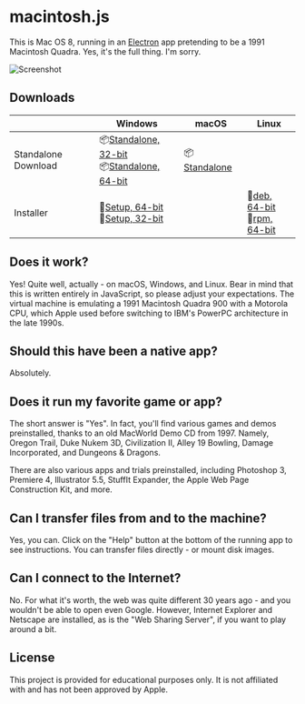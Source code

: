 # macintosh.js

This is Mac OS 8, running in an [Electron](https://electronjs.org/) app pretending to be a 1991 Macintosh Quadra. Yes, it's the full thing. I'm sorry.

![Screenshot](https://user-images.githubusercontent.com/1426799/88612692-a1d81a00-d040-11ea-85c9-c64142c503d5.jpg)

## Downloads

|  | Windows | macOS | Linux |
|---------------------|-----------------------------------------------------------------------------------------------------------------------------------------------------------------------------------------------------------------------------------------------------------------------------|---------------------------------------------------------------------------------------------------------------|---------------------------------------------------------------------------------------------------------------------------------------------------------------------------------------------------------------------------------------------|
| Standalone Download | 📦[Standalone, 32-bit](https://github.com/felixrieseberg/macintosh.js/releases/download/v1.0.0/macintosh.js-win32-ia32-1.0.0.zip) <br /> 📦[Standalone, 64-bit](https://github.com/felixrieseberg/macintosh.js/releases/download/v1.0.0/macintosh.js-win32-ia32-1.0.0.zip)  | 📦[Standalone](https://github.com/felixrieseberg/macintosh.js/releases/download/v1.0.0/macintosh.js-darwin-x64-1.0.0.zip) |  |
| Installer | 💽[Setup, 64-bit](https://github.com/felixrieseberg/macintosh.js/releases/download/v1.0.0/macintoshjs-1.0.0-setup-x64.exe) <br /> 💽[Setup, 32-bit](https://github.com/felixrieseberg/macintosh.js/releases/download/v1.0.0/macintoshjs-1.0.0-setup-ia32.exe)  |  |  💽[deb, 64-bit](https://github.com/felixrieseberg/macintosh.js/releases/download/v1.0.0/macintosh.js_1.0.0_amd64.deb) <br /> 💽[rpm, 64-bit](https://github.com/felixrieseberg/macintosh.js/releases/download/v1.0.0/macintosh.js-1.0.0-1.x86_64.rpm) |

## Does it work?
Yes! Quite well, actually - on macOS, Windows, and Linux. Bear in mind that this is written entirely in JavaScript, so please adjust your expectations. The virtual machine is emulating a 1991 Macintosh Quadra 900 with a Motorola CPU, which Apple used before switching to IBM's PowerPC architecture in the late 1990s.

## Should this have been a native app?
Absolutely.

## Does it run my favorite game or app?
The short answer is "Yes". In fact, you'll find various games and demos preinstalled, thanks to an old MacWorld Demo CD from 1997. Namely, Oregon Trail, Duke Nukem 3D, Civilization II, Alley 19 Bowling, Damage Incorporated, and Dungeons & Dragons.

There are also various apps and trials preinstalled, including Photoshop 3, Premiere 4, Illustrator 5.5, StuffIt Expander, the Apple Web Page Construction Kit, and more.

## Can I transfer files from and to the machine?

Yes, you can. Click on the "Help" button at the bottom of the running app to see instructions. You can transfer files directly - or mount disk images.

## Can I connect to the Internet?

No. For what it's worth, the web was quite different 30 years ago - and you wouldn't be able to open even Google. However, Internet Explorer and Netscape are installed, as is the "Web Sharing Server", if you want to play around a bit.

## License

This project is provided for educational purposes only. It is not affiliated with and has
not been approved by Apple.
